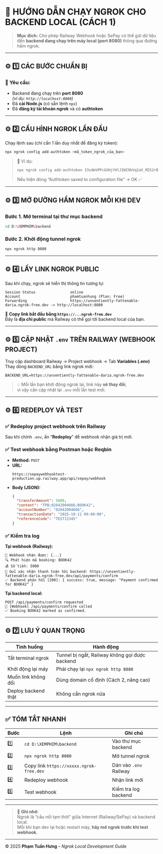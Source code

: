 # 🚀 HƯỚNG DẪN CHẠY NGROK CHO BACKEND LOCAL (CÁCH 1)

> **Mục đích:** Cho phép Railway Webhook hoặc SePay có thể gửi dữ liệu đến **backend đang chạy trên máy local (port 8080)** thông qua đường hầm ngrok.

---

## ⚙️ 1️⃣ CÁC BƯỚC CHUẨN BỊ

### 🧩 Yêu cầu:
- Backend đang chạy trên **port 8080**  
  _(ví dụ: `http://localhost:8080`)_
- Đã **cài Node.js** (có sẵn lệnh `npx`)
- Đã **đăng ký tài khoản ngrok** và có **authtoken**

---

## ⚙️ 2️⃣ CẤU HÌNH NGROK LẦN ĐẦU

Chạy lệnh sau (chỉ cần 1 lần duy nhất để đăng ký token):

```bash
npx ngrok config add-authtoken <mã_token_ngrok_của_bạn>
```

> 📌 Ví dụ:
> ```bash
> npx ngrok config add-authtoken 33sdmVPPcGXHjYHlJIWI9kVq2aV_MZS2rBmzWDSwni8BLUqV
> ```
> Nếu hiện dòng “Authtoken saved to configuration file” → OK ✅

---

## ⚙️ 3️⃣ MỞ ĐƯỜNG HẦM NGROK MỖI KHI DEV

### Bước 1. Mở terminal tại thư mục backend
```bash
cd D:\XEMPHIM\backend
```

### Bước 2. Khởi động tunnel ngrok
```bash
npx ngrok http 8080
```

---

## ⚙️ 4️⃣ LẤY LINK NGROK PUBLIC

Sau khi chạy, ngrok sẽ hiển thị thông tin tương tự:

```
Session Status                online
Account                       phamtuanhung (Plan: Free)
Forwarding                    https://unsentiently-fattenable-daria.ngrok-free.dev -> http://localhost:8080
```

📎 **Copy link bắt đầu bằng `https://...ngrok-free.dev`**  
Đây là **địa chỉ public** mà Railway có thể gọi tới backend local của bạn.

---

## ⚙️ 5️⃣ CẬP NHẬT `.env` TRÊN RAILWAY (WEBHOOK PROJECT)

Truy cập dashboard Railway → Project webhook → Tab **Variables (.env)**  
Thay dòng `BACKEND_URL` bằng link ngrok mới:

```env
BACKEND_URL=https://unsentiently-fattenable-daria.ngrok-free.dev
```

> 💡 Mỗi lần bạn khởi động ngrok lại, link này **sẽ thay đổi**,  
> vì vậy cần cập nhật lại `.env` mỗi lần test mới.

---

## ⚙️ 6️⃣ REDEPLOY VÀ TEST

### ✅ Redeploy project webhook trên Railway  
Sau khi chỉnh `.env`, ấn “**Redeploy**” để webhook nhận giá trị mới.

### ✅ Test webhook bằng Postman hoặc Reqbin
- **Method:** `POST`
- **URL:**
  ```
  https://sepaywebhooktest-production.up.railway.app/api/sepay/webhook
  ```
- **Body (JSON):**
  ```json
  {
    "transferAmount": 5000,
    "content": "TPB;02042004666;BOOK42",
    "accountNumber": "02042004666",
    "transactionDate": "2025-10-11 09:00:00",
    "referenceCode": "TEST12345"
  }
  ```

### ✅ Kiểm tra log
**Tại webhook (Railway):**
```
📩 Webhook nhận được: {...}
🔍 Phát hiện mã booking: BOOK42
💰 Số tiền: 5000
🚀 Gửi xác nhận thanh toán tới backend: https://unsentiently-fattenable-daria.ngrok-free.dev/api/payments/confirm
✅ Backend phản hồi [200]: { success: true, message: "Payment confirmed for BOOK42" }
```

**Tại backend local:**
```
POST /api/payments/confirm requested
📩 [Webhook] /api/payments/confirm called
✅ Booking BOOK42 marked as confirmed.
```

---

## ⚙️ 7️⃣ LƯU Ý QUAN TRỌNG

| Tình huống | Hành động |
|-------------|------------|
| Tắt terminal ngrok | Tunnel bị ngắt, Railway không gọi được backend |
| Khởi động lại máy | Phải chạy lại `npx ngrok http 8080` |
| Muốn link không đổi | Dùng domain cố định (Cách 2, nâng cao) |
| Deploy backend thật | Không cần ngrok nữa |

---

## ✅ TÓM TẮT NHANH

| Bước | Lệnh | Ghi chú |
|------|------|---------|
| 1️⃣ | `cd D:\XEMPHIM\backend` | Vào thư mục backend |
| 2️⃣ | `npx ngrok http 8080` | Mở tunnel ngrok |
| 3️⃣ | Copy link `https://xxxxx.ngrok-free.dev` | Dán vào `.env` Railway |
| 4️⃣ | Redeploy webhook | Nhận link mới |
| 5️⃣ | Test webhook | Kiểm tra log backend |

---

> 🧠 **Ghi nhớ:**  
> Ngrok là “cầu nối tạm thời” giữa Internet (Railway/SePay) và backend local.  
> Mỗi khi bạn dev lại hoặc restart máy, **hãy mở ngrok trước khi test webhook.**

---

© 2025 **Phạm Tuấn Hưng** – _Ngrok Local Development Guide_
